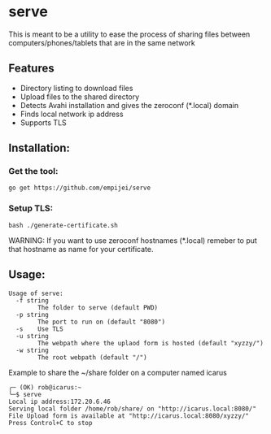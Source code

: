 # serve
This is meant to be a utility to ease the process of sharing files between computers/phones/tablets that are in the same network

## Features
* Directory listing to download files
* Upload files to the shared directory
* Detects Avahi installation and gives the zeroconf (*.local) domain 
* Finds local network ip address
* Supports TLS

## Installation:
### Get the tool:
`go get https://github.com/empijei/serve`

### Setup TLS:
`bash ./generate-certificate.sh`

WARNING: If you want to use zeroconf hostnames (*.local) remeber to put that hostname as name for your certificate.

## Usage: 
```
Usage of serve:
  -f string
    	The folder to serve (default PWD)
  -p string
    	The port to run on (default "8080")
  -s	Use TLS
  -u string
    	The webpath where the uplaod form is hosted (default "xyzzy/")
  -w string
    	The root webpath (default "/")
```

Example to share the ~/share folder on a computer named icarus
```
╭─ (OK) rob@icarus:~
╰─$ serve
Local ip address:172.20.6.46
Serving local folder /home/rob/share/ on "http://icarus.local:8080/"
File Upload form is available at "http://icarus.local:8080/xyzzy/"
Press Control+C to stop
```
